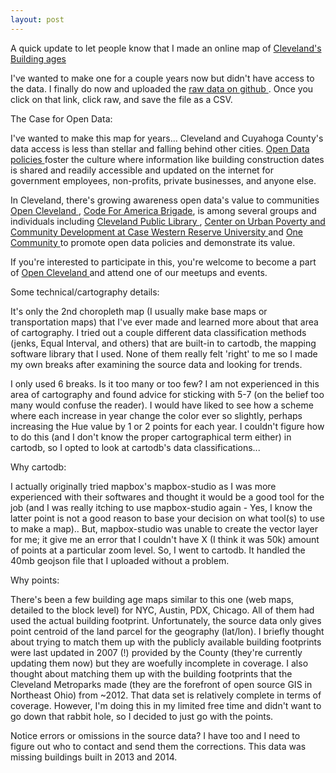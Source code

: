 ```yaml
---
layout: post
---
```

A quick update to let people know that I made an online map of <a href=
"http://skorasaurus.github.io/maps/clebuildings.html"> Cleveland's Building ages </a>

I've wanted to make one for a couple years now but didn't have access to the data. I finally do now and uploaded the <a href="https://github.com/skorasaurus/clebuildings/blob/master/all.csv"> raw data on github </a>. Once you click on that link, click raw, and save the file as a CSV. 


The Case for Open Data: 

I've wanted to make this map for years... Cleveland and Cuyahoga County's data access is less than stellar and falling behind other cities.
<a href="http://www.codeforamerica.org/governments/principles/open-data/"> Open Data policies </a> foster the culture  where information like building construction dates is shared and readily accessible and updated on the internet for government employees, non-profits, private businesses, and anyone else. 

In Cleveland, there's growing awareness open data's value to communities <a href="http://www.opencleveland.org"> Open Cleveland </a>, <a href="http://www.codeforamerica.org/"> Code For America Brigade</a>, is among several groups and individuals including <a href="http://cpl.org"> Cleveland Public Library </a>, <a href="http://povertycenter.case.edu/">Center on Urban Poverty and Community Development at Case Western Reserve University </a>
and <a href="http://www.onecommunity.org/">One Community </a> to promote open data policies and demonstrate its value. 

If you're interested to participate in this, you're welcome to become a part of <a href="http://www.opencleveland.org"> Open Cleveland </a> and attend one of our meetups and events. 

Some technical/cartography details:  

It's only the 2nd choropleth map (I usually make base maps or transportation maps) that I've ever made and learned more about that area of cartography. 
I tried out a couple different data classification methods (jenks, Equal Interval, and others) that are built-in to cartodb, the mapping software library that I used. None of them really felt 'right' to me so I made my own breaks after examining the source data and looking for trends. 

I only used 6 breaks. Is it too many or too few? I am not experienced in this area of cartography and found advice for sticking with 5-7 (on the belief too many would confuse the reader). I would have liked to see how a scheme where each increase in year change the color ever so slightly, perhaps increasing the Hue value by 1 or 2 points for each year. I couldn't figure how to do this (and I don't know the proper cartographical term either) in cartodb, so I opted to 
look at cartodb's data classifications...

Why cartodb:

I actually originally tried mapbox's mapbox-studio as I was more experienced with their softwares and thought it would be a good tool for the job (and I was really itching to use mapbox-studio again - Yes, I know the latter point is not a good reason to base your decision on what tool(s) to use to make a map).. But, mapbox-studio was unable to create the vector layer for me; it give me an error that I couldn't have X (I think it was 50k) amount of points at a particular zoom level. So, I went to cartodb. It handled the 40mb geojson file that I uploaded without a problem.  

Why points: 

There's been a few building age maps similar to this one (web maps, detailed to the block level) for NYC, Austin, PDX, Chicago. 
All of them had used the actual building footprint. Unfortunately, the source data only gives point centroid of the land parcel for the geography (lat/lon). 
I briefly thought about trying to match them up with the publicly available building footprints were last updated in 2007 (!) provided by the County (they're currently updating them now) but they are woefully incomplete in coverage. I also thought about matching them up with the building footprints that the Cleveland Metroparks made (they are the forefront of open source GIS in Northeast Ohio) from ~2012. That data set is relatively complete in terms of coverage. However, I'm doing this in my limited free time and didn't want to go down that rabbit hole, so I decided to just go with the points. 

Notice errors or omissions in the source data? I have too and I need to figure out who to contact and send them the corrections. This data was missing buildings built in 2013 and 2014. 

